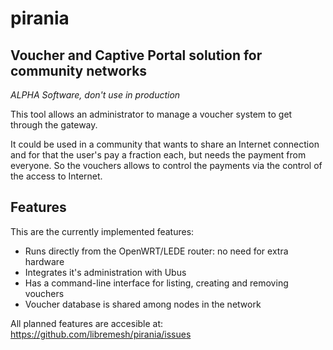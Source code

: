 # pirania 

## Voucher and Captive Portal solution for community networks

*ALPHA Software, don't use in production*

This tool allows an administrator to manage a voucher system to get through the gateway.

It could be used in a community that wants to share an Internet connection and for that the user's pay a fraction each, but needs the payment from everyone. So the vouchers allows to control the payments via the control of the access to Internet.

## Features

This are the currently implemented features:
  * Runs directly from the OpenWRT/LEDE router: no need for extra hardware
  * Integrates it's administration with Ubus
  * Has a command-line interface for listing, creating and removing vouchers
  * Voucher database is shared among nodes in the network

All planned features are accesible at: https://github.com/libremesh/pirania/issues
